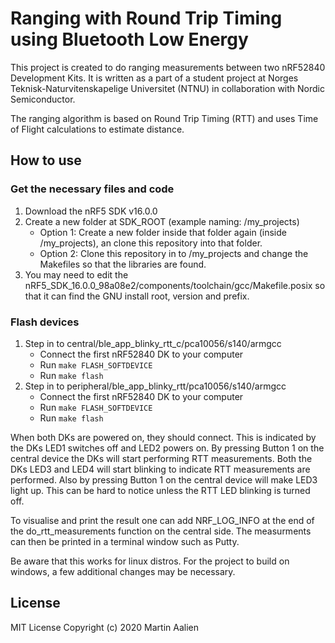 # Ranging with Round Trip Timing using Bluetooth Low Energy

This project is created to do ranging measurements between two nRF52840 Development Kits. It is written as a part of a student project at Norges Teknisk-Naturvitenskapelige Universitet (NTNU) in collaboration with Nordic Semiconductor. 

The ranging algorithm is based on Round Trip Timing (RTT) and uses Time of Flight calculations to estimate distance.

## How to use

### Get the necessary files and code
1. Download the nRF5 SDK v16.0.0
2. Create a new folder at SDK_ROOT (example naming: /my_projects)
    - Option 1: Create a new folder inside that folder again (inside /my_projects), an clone this repository into that folder.
    - Option 2: Clone this repository in to /my_projects and change the Makefiles so that the libraries are found.
3. You may need to edit the nRF5_SDK_16.0.0_98a08e2/components/toolchain/gcc/Makefile.posix so that it can find the GNU install root, version and prefix. 

### Flash devices
1. Step in to central/ble_app_blinky_rtt_c/pca10056/s140/armgcc
    - Connect the first nRF52840 DK to your computer
    - Run `make FLASH_SOFTDEVICE`
    - Run `make flash`
2.  Step in to peripheral/ble_app_blinky_rtt/pca10056/s140/armgcc
    - Connect the first nRF52840 DK to your computer
    - Run `make FLASH_SOFTDEVICE`
    - Run `make flash`

When both DKs are powered on, they should connect. This is indicated by the DKs LED1 switches off and LED2 powers on. By pressing Button 1 on the central device the DKs will start performing RTT measurements. Both the DKs LED3 and LED4 will start blinking to indicate RTT measurements are performed. Also by pressing Button 1 on the central device will make LED3 light up. This can be hard to notice unless the RTT LED blinking is turned off. 

To visualise and print the result one can add NRF_LOG_INFO at the end of the do_rtt_measurements function on the central side. The measurments can then be printed in a terminal window such as Putty.

Be aware that this works for linux distros. For the project to build on windows, a few additional changes may be necessary. 

## License
MIT License Copyright (c) 2020 Martin Aalien